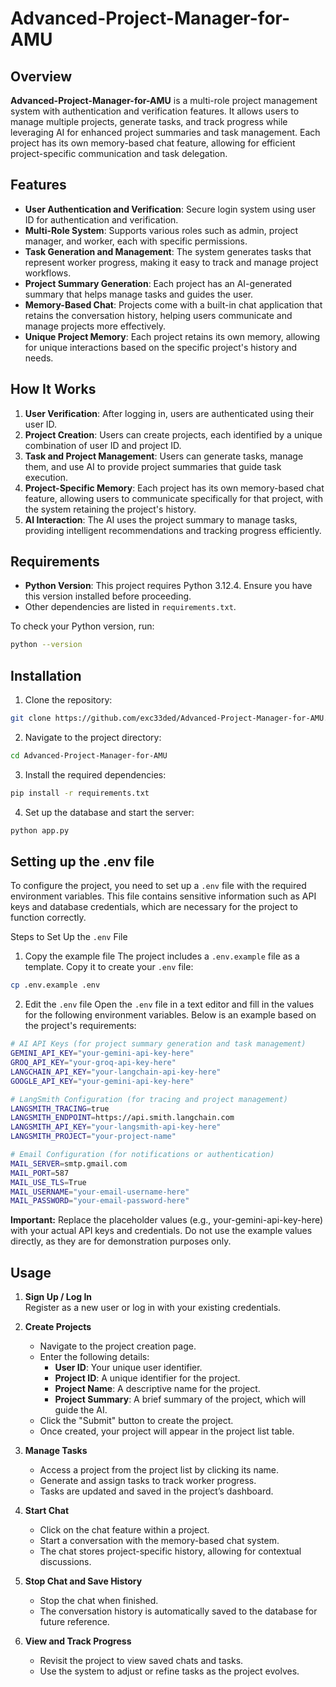 # Advanced-Project-Manager-for-AMU

## Overview

**Advanced-Project-Manager-for-AMU** is a multi-role project management system with authentication and verification features. It allows users to manage multiple projects, generate tasks, and track progress while leveraging AI for enhanced project summaries and task management. Each project has its own memory-based chat feature, allowing for efficient project-specific communication and task delegation.

## Features

- **User Authentication and Verification**: Secure login system using user ID for authentication and verification.
- **Multi-Role System**: Supports various roles such as admin, project manager, and worker, each with specific permissions.
- **Task Generation and Management**: The system generates tasks that represent worker progress, making it easy to track and manage project workflows.
- **Project Summary Generation**: Each project has an AI-generated summary that helps manage tasks and guides the user.
- **Memory-Based Chat**: Projects come with a built-in chat application that retains the conversation history, helping users communicate and manage projects more effectively.
- **Unique Project Memory**: Each project retains its own memory, allowing for unique interactions based on the specific project's history and needs.

## How It Works

1. **User Verification**: After logging in, users are authenticated using their user ID.
2. **Project Creation**: Users can create projects, each identified by a unique combination of user ID and project ID.
3. **Task and Project Management**: Users can generate tasks, manage them, and use AI to provide project summaries that guide task execution.
4. **Project-Specific Memory**: Each project has its own memory-based chat feature, allowing users to communicate specifically for that project, with the system retaining the project's history.
5. **AI Interaction**: The AI uses the project summary to manage tasks, providing intelligent recommendations and tracking progress efficiently.

## Requirements

- **Python Version**: This project requires Python 3.12.4. Ensure you have this version installed before proceeding.
- Other dependencies are listed in `requirements.txt`.

To check your Python version, run:
```bash
python --version
```

## Installation

1. Clone the repository:
```bash
git clone https://github.com/exc33ded/Advanced-Project-Manager-for-AMU.git
```
2. Navigate to the project directory:
```bash
cd Advanced-Project-Manager-for-AMU
```
3. Install the required dependencies:
```bash
pip install -r requirements.txt
```
4. Set up the database and start the server:
```bash
python app.py
```

## Setting up the .env file

To configure the project, you need to set up a `.env` file with the required environment variables. This file contains sensitive information such as API keys and database credentials, which are necessary for the project to function correctly.

Steps to Set Up the `.env` File

1. Copy the example file
The project includes a `.env.example` file as a template. Copy it to create your `.env` file:

```bash
cp .env.example .env
```

2. Edit the `.env` file
Open the `.env` file in a text editor and fill in the values for the following environment variables. Below is an example based on the project's requirements:

```bash
# AI API Keys (for project summary generation and task management)
GEMINI_API_KEY="your-gemini-api-key-here"
GROQ_API_KEY="your-groq-api-key-here"
LANGCHAIN_API_KEY="your-langchain-api-key-here"
GOOGLE_API_KEY="your-gemini-api-key-here"

# LangSmith Configuration (for tracing and project management)
LANGSMITH_TRACING=true
LANGSMITH_ENDPOINT=https://api.smith.langchain.com
LANGSMITH_API_KEY="your-langsmith-api-key-here"
LANGSMITH_PROJECT="your-project-name"

# Email Configuration (for notifications or authentication)
MAIL_SERVER=smtp.gmail.com
MAIL_PORT=587
MAIL_USE_TLS=True
MAIL_USERNAME="your-email-username-here"
MAIL_PASSWORD="your-email-password-here"
```

**Important:** Replace the placeholder values (e.g., your-gemini-api-key-here) with your actual API keys and credentials. Do not use the example values directly, as they are for demonstration purposes only.


## Usage

1. **Sign Up / Log In**  
   Register as a new user or log in with your existing credentials.

2. **Create Projects**  
   - Navigate to the project creation page.  
   - Enter the following details:  
     - **User ID**: Your unique user identifier.  
     - **Project ID**: A unique identifier for the project.  
     - **Project Name**: A descriptive name for the project.  
     - **Project Summary**: A brief summary of the project, which will guide the AI.  
   - Click the "Submit" button to create the project.  
   - Once created, your project will appear in the project list table.

3. **Manage Tasks**  
   - Access a project from the project list by clicking its name.  
   - Generate and assign tasks to track worker progress.  
   - Tasks are updated and saved in the project’s dashboard.

4. **Start Chat**  
   - Click on the chat feature within a project.  
   - Start a conversation with the memory-based chat system.  
   - The chat stores project-specific history, allowing for contextual discussions.

5. **Stop Chat and Save History**  
   - Stop the chat when finished.  
   - The conversation history is automatically saved to the database for future reference.  

6. **View and Track Progress**  
   - Revisit the project to view saved chats and tasks.  
   - Use the system to adjust or refine tasks as the project evolves.
